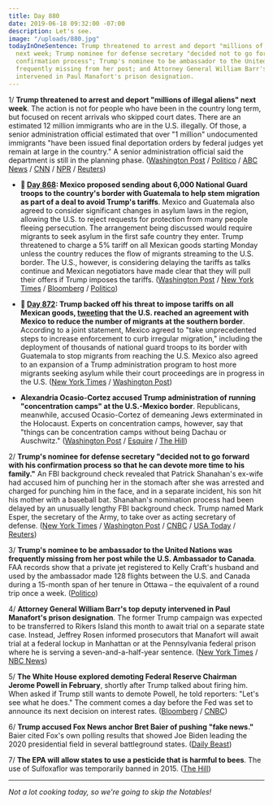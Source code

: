 ```yaml
---
title: Day 880
date: 2019-06-18 09:32:00 -07:00
description: Let's see.
image: "/uploads/880.jpg"
todayInOneSentence: Trump threatened to arrest and deport "millions of illegal aliens"
  next week; Trump nominee for defense secretary "decided not to go forward with his
  confirmation process"; Trump's nominee to be ambassador to the United Nations was
  frequently missing from her post; and Attorney General William Barr's top deputy
  intervened in Paul Manafort's prison designation.
---
```


1/ **Trump threatened to arrest and deport "millions of illegal aliens" next week**. The action is not for people who have been in the country long term, but focused on recent arrivals who skipped court dates. There are an estimated 12 million immigrants who are in the U.S. illegally. Of those, a senior administration official estimated that over "1 million" undocumented immigrants "have been issued final deportation orders by federal judges yet remain at large in the country." A senior administration official said the department is still in the planning phase. ([Washington Post](https://www.washingtonpost.com/immigration/trump-vows-mass-immigration-arrests-removals-of-millions-of-illegal-aliens-starting-next-week/2019/06/17/4e366f5e-916d-11e9-aadb-74e6b2b46f6a_story.html) / [Politico](https://www.politico.com/story/2019/06/18/trump-deportation-illegal-aliens-1367012) / [ABC News](https://abcnews.go.com/Politics/ice-begin-removing-millions-illegal-aliens-week-donald/story?id=63777604) / [CNN](https://www.cnn.com/2019/06/18/politics/donald-trump-ice-undocumented-immigrants-deportations/index.html) / [NPR](https://www.npr.org/2019/06/18/733661860/trump-threatens-to-deport-millions-as-he-kicks-off-campaign-for-reelection) / [Reuters](https://www.reuters.com/article/us-usa-immigration-trump-idUSKCN1TJ04D))

* **📌 [Day 868](https://whatthefuckjusthappenedtoday.com/2019/06/06/day-868/#1-mexico-proposed-sending-about-6-00): Mexico proposed sending about 6,000 National Guard troops to the country's border with Guatemala to help stem migration as part of a deal to avoid Trump's tariffs**. Mexico and Guatemala also agreed to consider significant changes in asylum laws in the region, allowing the U.S. to reject requests for protection from many people fleeing persecution. The arrangement being discussed would require migrants to seek asylum in the first safe country they enter. Trump threatened to charge a 5% tariff on all Mexican goods starting Monday unless the country reduces the flow of migrants streaming to the U.S. border. The U.S., however, is considering delaying the tariffs as talks continue and Mexican negotiators have made clear that they will pull their offers if Trump imposes the tariffs. ([Washington Post](https://www.washingtonpost.com/business/economy/trump-reports-headway-in-us-mexico-talks-on-migrants-but-renews-tariff-threat/2019/06/06/bb0801e4-8860-11e9-98c1-e945ae5db8fb_story.html) / [New York Times](https://www.nytimes.com/2019/06/06/us/politics/trump-mexico.html) / [Bloomberg](https://www.bloomberg.com/news/articles/2019-06-06/u-s-weighs-delaying-mexico-tariffs-as-time-for-deal-runs-short) / [Politico](https://www.politico.com/story/2019/06/05/trump-mexico-tariff-fight-1353638))

* **📌 [Day 872](https://whatthefuckjusthappenedtoday.com/2019/06/10/day-872/#3-trump-backed-off-his-threat-to-imp): Trump backed off his threat to impose tariffs on all Mexican goods, [tweeting](https://twitter.com/realDonaldTrump/status/1137155056044826626) that the U.S. reached an agreement with Mexico to reduce the number of migrants at the southern border**. According to a joint statement, Mexico agreed to "take unprecedented steps to increase enforcement to curb irregular migration," including the deployment of thousands of national guard troops to its border with Guatemala to stop migrants from reaching the U.S. Mexico also agreed to an expansion of a Trump administration program to host more migrants seeking asylum while their court proceedings are in progress in the U.S. ([New York Times](https://www.nytimes.com/2019/06/07/us/politics/trump-tariffs-mexico.html) / [Washington Post](https://www.washingtonpost.com/world/the_americas/mexican-officials-hail-tariff-averting-pact-with-us-even-as-worries-emerge/2019/06/08/fcee754a-8886-11e9-9d73-e2ba6bbf1b9b_story.html))

* **Alexandria Ocasio-Cortez accused Trump administration of running "concentration camps" at the U.S.-Mexico border**. Republicans, meanwhile, accused Ocasio-Cortez of demeaning Jews exterminated in the Holocaust. Experts on concentration camps, however, say that "things can be concentration camps without being Dachau or Auschwitz." ([Washington Post](https://www.washingtonpost.com/powerpost/ocasio-cortez-presses-case-that-us-is-running-concentration-camps-at-border-amid-republican-outcry/2019/06/18/09ee7eb6-91d8-11e9-aadb-74e6b2b46f6a_story.html) / [Esquire](https://www.esquire.com/news-politics/a27813648/concentration-camps-southern-border-migrant-detention-facilities-trump/) / [The Hill](https://thehill.com/homenews/administration/449030-ocasio-cortez-compares-southern-border-detention-centers-to))

2/ **Trump's nominee for defense secretary "decided not to go forward with his confirmation process so that he can devote more time to his family."** An FBI background check revealed that Patrick Shanahan's ex-wife had accused him of punching her in the stomach after she was arrested and charged for punching him in the face, and in a separate incident, his son hit his mother with a baseball bat. Shanahan's nomination process had been delayed by an unusually lengthy FBI background check. Trump named Mark Esper, the secretary of the Army, to take over as acting secretary of defense. ([New York Times](https://www.nytimes.com/2019/06/18/us/politics/patrick-shanahan-defense-secretary.html) / [Washington Post](https://www.washingtonpost.com/investigations/trumps-defense-nominee-addresses-violent-incident-between-ex-wife-son-amid-fbi-vetting-process/2019/06/18/e46009de-190b-11e9-a804-c35766b9f234_story.html) / [CNBC](https://www.cnbc.com/2019/06/18/trump-drops-patrick-shanahan-for-defense-secretary-post.html) / [USA Today](https://www.usatoday.com/story/news/politics/2019/06/18/defense-secretary-fbi-patrick-shanahan-wife-domestic-violence-altercation/1470811001/) / [Reuters](https://www.reuters.com/article/us-usa-trump-shanahan-idUSKCN1TJ2DK))

3/ **Trump's nominee to be ambassador to the United Nations was frequently missing from her post while the U.S. Ambassador to Canada**. FAA records show that a private jet registered to Kelly Craft's husband and used by the ambassador made 128 flights between the U.S. and Canada during a 15-month span of her tenure in Ottawa – the equivalent of a round trip once a week. ([Politico](https://www.politico.com/story/2019/06/17/kelly-craft-trump-ambassador-canada-1366735))

4/ **Attorney General William Barr's top deputy intervened in Paul Manafort's prison designation**. The former Trump campaign was expected to be transferred to Rikers Island this month to await trial on a separate state case. Instead, Jeffrey Rosen informed prosecutors that Manafort will await trial at a federal lockup in Manhattan or at the Pennsylvania federal prison where he is serving a seven-and-a-half-year sentence. ([New York Times](https://www.nytimes.com/2019/06/17/nyregion/manafort-rikers.html) / [NBC News](https://www.nbcnews.com/politics/donald-trump/paul-manafort-expressed-concern-about-going-new-york-prison-then-n1018731))

5/ **The White House explored demoting Federal Reserve Chairman Jerome Powell in February**, shortly after Trump talked about firing him. When asked if Trump still wants to demote Powell, he told reporters: "Let's see what he does." The comment comes a day before the Fed was set to announce its next decision on interest rates. ([Bloomberg](https://www.bloomberg.com/news/articles/2019-06-18/white-house-explored-legality-of-demoting-fed-chairman-powell) / [CNBC](https://www.cnbc.com/2019/06/18/trump-on-demoting-fed-chair-jerome-powell-lets-see-what-he-does.html))

6/ **Trump accused Fox News anchor Bret Baier of pushing "fake news."** Baier cited Fox's own polling results that showed Joe Biden leading the 2020 presidential field in several battleground states. ([Daily Beast](https://www.thedailybeast.com/president-trump-calls-fox-news-fake-news-for-citing-unfavorable-poll-numbers))

7/ **The EPA will allow states to use a pesticide that is harmful to bees**. The use of Sulfoxaflor was temporarily banned in 2015. ([The Hill](https://thehill.com/policy/energy-environment/448970-epa-will-allow-use-of-pesticide-harmful-to-bees))

---

*Not a lot cooking today, so we're going to skip the Notables!*